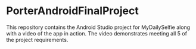 # PorterAndroidFinalProject

This repository contains the Android Studio project for MyDailySelfie along
with a video of the app in action. The video demonstrates meeting all 5 of
the project requirements.
